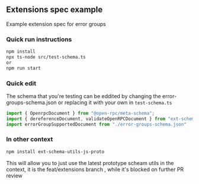 ## Extensions spec example 
Example extension spec for error groups

### Quick run instructions
```sh
npm install
npx ts-node src/test-schema.ts
or
npm run start
```
### Quick edit 
The schema that you're testing can be eddited by changing the error-groups-schema.json or 
replacing it with your own in `test-schema.ts` 
```ts
import { OpenrpcDocument } from "@open-rpc/meta-schema";
import { dereferenceDocument, validateOpenRPCDocument } from "ext-schema-utils-js-proto";
import errorGroupSupportedDocument from "./error-groups-schema.json"
```
### In other context
```sh
npm install ext-schema-utils-js-proto
```
This will allow you to just use the latest prototype scheam utils 
in the context, it is the feat/extensions branch , while it's blocked on further PR review